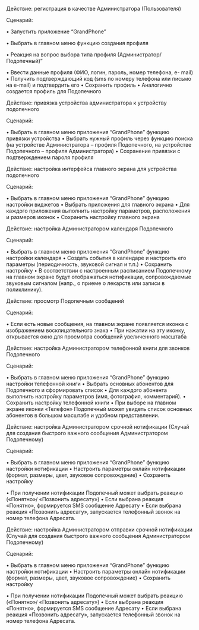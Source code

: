 Действие: регистрация в качестве Администратора (Пользователя)

Сценарий: 

•	Запустить приложение “GrandPhone”

•	Выбрать в главном меню функцию создания профиля 

•	Реакция на вопрос выбора типа профиля (Администратор/Подопечный)”

•	Ввести данные профиля (ФИО, логин, пароль, номер телефона, е- mail)
•	Получить подтверждающий код (sms по номеру телефона или письмо на e-mail) и подтвердить его
•	Сохранить профиль
•	Аналогично создается профиль для Подопечного

Действие: привязка устройства администратора к устройству подопечного

Сценарий: 

•	Выбрать в главном меню приложения “GrandPhone” функцию привязки устройства
•	Выбрать нужный профиль через функцию поиска (на устройстве Администратора – профиля Подопечного, на устройстве Подопечного – профиля Администратора)
•	Сохранение привязки с подтверждением пароля профиля


Действие: настройка интерфейса главного экрана для устройства подопечного

Сценарий: 

•	Выбрать в главном меню приложения “GrandPhone” функцию настройки виджетов 
•	Выбрать приложения для главного экрана
•	Для каждого приложения выполнить настройку параметров, расположения и размеров иконок
•	Сохранить настройку главного экрана

Действие: настройка Администратором календаря Подопечного

Сценарий: 

•	Выбрать в главном меню приложения “GrandPhone” функцию настройки календаря 
•	Создать события в календаре и настроить его параметры (периодичность, звуковой сигнал и т.п.)
•	Сохранить настройку
•	В соответствии с настроенным расписанием Подопечному на главном экране будут отображаться нотификации, сопровождаемые звуковым сигналом (напр., о приеме о лекарств или записи в поликлинику).


Действие: просмотр Подопечным сообщений

Сценарий: 

•	Если есть новые сообщения, на главном экране появляется иконка с изображением восклицательного знака
•	При нажатии на эту иконку, открывается окно для просмотра сообщений увеличенного масштаба 



Действие: настройка Администратором телефонной книги для звонков Подопечного

Сценарий: 

•	Выбрать в главном меню приложения “GrandPhone” функцию настройки телефонной книги 
•	Выбрать основных абонентов для Подопечного и сформировать список 
•	Для каждого абонента выполнить настройку параметров (имя, фотография, комментарий).
•	Сохранить настройку телефонной книги
•	При выборе на главном экране иконки «Телефон» Подопечный может увидеть список основных абонентов в большом масштабе и удобном представлении.

Действие: настройка Администратором срочной нотификации (Случай для создания быстрого важного сообщения Администратором Подопечному)

Сценарий: 

•	Выбрать в главном меню приложения “GrandPhone” функцию настройки нотификации 
•	Настроить параметры онлайн нотификации (формат, размеры, цвет, звуковое сопровождение)
•	Сохранить настройку

•	При получении нотификации Подопечный может выбрать реакцию («Понятно»/ «Позвонить адресату»)
•	Если выбрана реакция «Понятно», формируется SMS сообщение Адресату 
•	Если выбрана реакция «Позвонить адресату», запускается телефонный звонок на номер телефона Адресата. 

Действие: настройка Администратором отправки срочной нотификации (Случай для создания быстрого важного сообщения Администратором Подопечному)

Сценарий: 

•	Выбрать в главном меню приложения “GrandPhone” функцию настройки нотификации 
•	Настроить параметры онлайн нотификации (формат, размеры, цвет, звуковое сопровождение)
•	Сохранить настройку

•	При получении нотификации Подопечный может выбрать реакцию («Понятно»/ «Позвонить адресату»)
•	Если выбрана реакция «Понятно», формируется SMS сообщение Адресату 
•	Если выбрана реакция «Позвонить адресату», запускается телефонный звонок на номер телефона Адресата. 



